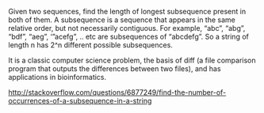 Given two sequences, find the length of longest subsequence present in both of them. A subsequence is a sequence that appears in the same relative order, but not necessarily contiguous. For example, “abc”, “abg”, “bdf”, “aeg”, ‘”acefg”, .. etc are subsequences of “abcdefg”. So a string of length n has 2^n different possible subsequences.

It is a classic computer science problem, the basis of diff (a file comparison program that outputs the differences between two files), and has applications in bioinformatics.



http://stackoverflow.com/questions/6877249/find-the-number-of-occurrences-of-a-subsequence-in-a-string